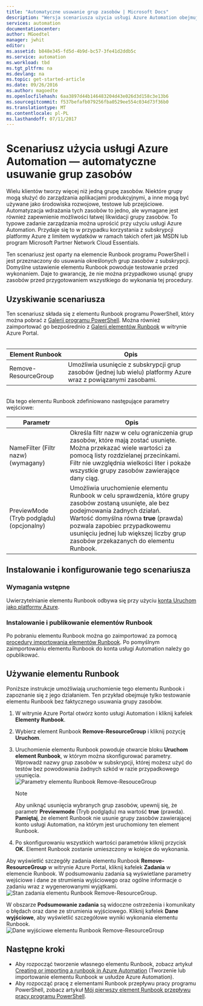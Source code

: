 ```yaml
---
title: "Automatyczne usuwanie grup zasobów | Microsoft Docs"
description: "Wersja scenariusza użycia usługi Azure Automation obejmująca wykorzystanie przepływu pracy programu PowerShell i elementów Runbook umożliwiających usunięcie wszystkich grupy zasobów w subskrypcji."
services: automation
documentationcenter: 
author: MGoedtel
manager: jwhit
editor: 
ms.assetid: b848e345-fd5d-4b9d-bc57-3fe41d2ddb5c
ms.service: automation
ms.workload: tbd
ms.tgt_pltfrm: na
ms.devlang: na
ms.topic: get-started-article
ms.date: 09/26/2016
ms.author: magoedte
ms.openlocfilehash: 6aa3897d44b146483204d43e026d3d158c3e13b6
ms.sourcegitcommit: f537befafb079256fba0529ee554c034d73f36b0
ms.translationtype: MT
ms.contentlocale: pl-PL
ms.lasthandoff: 07/11/2017
---
```

# <a name="azure-automation-scenario---automate-removal-of-resource-groups"></a>Scenariusz użycia usługi Azure Automation — automatyczne usuwanie grup zasobów
Wielu klientów tworzy więcej niż jedną grupę zasobów. Niektóre grupy mogą służyć do zarządzania aplikacjami produkcyjnymi, a inne mogą być używane jako środowiska rozwojowe, testowe lub przejściowe. Automatyzacja wdrażania tych zasobów to jedno, ale wymagane jest również zapewnienie możliwości łatwej likwidacji grupy zasobów. To typowe zadanie zarządzania można uprościć przy użyciu usługi Azure Automation. Przydaje się to w przypadku korzystania z subskrypcji platformy Azure z limitem wydatków w ramach takich ofert jak MSDN lub program Microsoft Partner Network Cloud Essentials.

Ten scenariusz jest oparty na elemencie Runbook programu PowerShell i jest przeznaczony do usuwania określonych grup zasobów z subskrypcji. Domyślne ustawienie elementu Runbook powoduje testowanie przed wykonaniem. Daje to gwarancję, że nie można przypadkowo usunąć grupy zasobów przed przygotowaniem wszystkiego do wykonania tej procedury.   

## <a name="getting-the-scenario"></a>Uzyskiwanie scenariusza
Ten scenariusz składa się z elementu Runbook programu PowerShell, który można pobrać z [Galerii programu PowerShell](https://www.powershellgallery.com/packages/Remove-ResourceGroup/1.0/DisplayScript). Można również zaimportować go bezpośrednio z [Galerii elementów Runbook](automation-runbook-gallery.md) w witrynie Azure Portal.<br><br>

| Element Runbook | Opis |
| --- | --- |
| Remove-ResourceGroup |Umożliwia usunięcie z subskrypcji grup zasobów (jednej lub wielu) platformy Azure wraz z powiązanymi zasobami. |

<br>
Dla tego elementu Runbook zdefiniowano następujące parametry wejściowe:

| Parametr | Opis |
| --- | --- |
| NameFilter (Filtr nazw) (wymagany) |Określa filtr nazw w celu ograniczenia grup zasobów, które mają zostać usunięte. Można przekazać wiele wartości za pomocą listy rozdzielanej przecinkami.<br>Filtr nie uwzględnia wielkości liter i pokaże wszystkie grupy zasobów zawierające dany ciąg. |
| PreviewMode (Tryb podglądu) (opcjonalny) |Umożliwia uruchomienie elementu Runbook w celu sprawdzenia, które grupy zasobów zostaną usunięte, ale bez podejmowania żadnych działań.<br>Wartość domyślna równa **true** (prawda) pozwala zapobiec przypadkowemu usunięciu jednej lub większej liczby grup zasobów przekazanych do elementu Runbook. |

## <a name="install-and-configure-this-scenario"></a>Instalowanie i konfigurowanie tego scenariusza
### <a name="prerequisites"></a>Wymagania wstępne
Uwierzytelnianie elementu Runbook odbywa się przy użyciu [konta Uruchom jako platformy Azure](automation-sec-configure-azure-runas-account.md).    

### <a name="install-and-publish-the-runbooks"></a>Instalowanie i publikowanie elementów Runbook
Po pobraniu elementu Runbook można go zaimportować za pomocą [procedury importowania elementów Runbook](automation-creating-importing-runbook.md#importing-a-runbook-from-a-file-into-azure-automation). Po pomyślnym zaimportowaniu elementu Runbook do konta usługi Automation należy go opublikować.

## <a name="using-the-runbook"></a>Używanie elementu Runbook
Poniższe instrukcje umożliwiają uruchomienie tego elementu Runbook i zapoznanie się z jego działaniem. Ten przykład obejmuje tylko testowanie elementu Runbook bez faktycznego usuwania grupy zasobów.  

1. W witrynie Azure Portal otwórz konto usługi Automation i kliknij kafelek **Elementy Runbook**.
2. Wybierz element Runbook **Remove-ResourceGroup** i kliknij pozycję **Uruchom**.
3. Uruchomienie elementu Runbook powoduje otwarcie bloku **Uruchom element Runbook**, w którym można skonfigurować parametry. Wprowadź nazwy grup zasobów w subskrypcji, której możesz użyć do testów bez powodowania żadnych szkód w razie przypadkowego usunięcia.<br> ![Parametry elementu Runbook Remove-ResouceGroup](media/automation-scenario-remove-resourcegroup/remove-resourcegroup-input-parameters.png)

   > [!NOTE]
   > Aby uniknąć usunięcia wybranych grup zasobów, upewnij się, że parametr **Previewmode** (Tryb podglądu) ma wartość **true** (prawda).  **Pamiętaj**, że element Runbook nie usunie grupy zasobów zawierającej konto usługi Automation, na którym jest uruchomiony ten element Runbook.  
   >
   >
4. Po skonfigurowaniu wszystkich wartości parametrów kliknij przycisk **OK**. Element Runbook zostanie umieszczony w kolejce do wykonania.  

Aby wyświetlić szczegóły zadania elementu Runbook **Remove-ResourceGroup** w witrynie Azure Portal, kliknij kafelek **Zadania** w elemencie Runbook. W podsumowaniu zadania są wyświetlane parametry wejściowe i dane ze strumienia wyjściowego oraz ogólne informacje o zadaniu wraz z wygenerowanymi wyjątkami.<br> ![Stan zadania elementu Runbook Remove-ResourceGroup](media/automation-scenario-remove-resourcegroup/remove-resourcegroup-runbook-job-status.png).

W obszarze **Podsumowanie zadania** są widoczne ostrzeżenia i komunikaty o błędach oraz dane ze strumienia wyjściowego. Kliknij kafelek **Dane wyjściowe**, aby wyświetlić szczegółowe wyniki wykonania elementu Runbook.<br> ![Dane wyjściowe elementu Runbook Remove-ResourceGroup](media/automation-scenario-remove-resourcegroup/remove-resourcegroup-runbook-job-output.png)

## <a name="next-steps"></a>Następne kroki
* Aby rozpocząć tworzenie własnego elementu Runbook, zobacz artykuł [Creating or importing a runbook in Azure Automation](automation-creating-importing-runbook.md) (Tworzenie lub importowanie elementu Runbook w usłudze Azure Automation).
* Aby rozpocząć pracę z elementami Runbook przepływu pracy programu PowerShell, zobacz artykuł [Mój pierwszy element Runbook przepływu pracy programu PowerShell](automation-first-runbook-textual.md).
